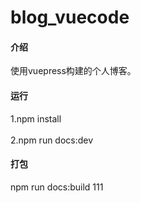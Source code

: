# blog_vuecode

#### 介绍
使用vuepress构建的个人博客。

#### 运行
1.npm install <br><br>
2.npm run docs:dev

#### 打包
npm run docs:build 111

